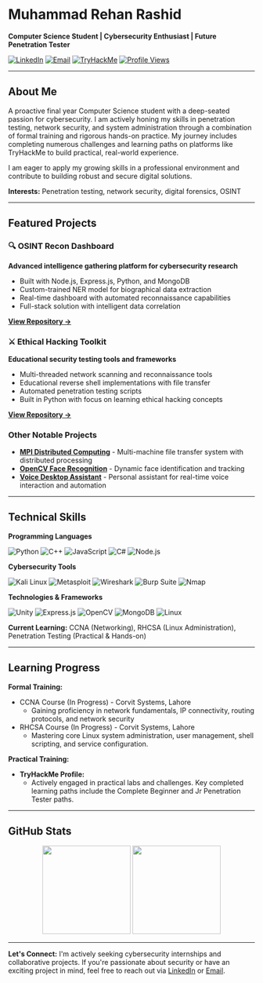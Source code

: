 # Muhammad Rehan Rashid

**Computer Science Student | Cybersecurity Enthusiast | Future Penetration Tester**

[![LinkedIn](https://img.shields.io/badge/LinkedIn-0A66C2?style=for-the-badge&logo=linkedin&logoColor=white)](https://linkedin.com/in/muhammad-rehan-rashid-188809254)
[![Email](https://img.shields.io/badge/Gmail-EA4335?style=for-the-badge&logo=gmail&logoColor=white)](mailto:m.rehan2412@gmail.com)
[![TryHackMe](https://img.shields.io/badge/TryHackMe-212C42?style=for-the-badge&logo=tryhackme&logoColor=white)](https://tryhackme.com/p/M.Rehan)
[![Profile Views](https://komarev.com/ghpvc/?username=C0de-N1nja&style=for-the-badge&color=0e75b6&label=VISITORS)](https://github.com/C0de-N1nja)

---

## About Me

A proactive final year Computer Science student with a deep-seated passion for cybersecurity. I am actively honing my skills in penetration testing, network security, and system administration through a combination of formal training and rigorous hands-on practice. My journey includes completing numerous challenges and learning paths on platforms like TryHackMe to build practical, real-world experience.

I am eager to apply my growing skills in a professional environment and contribute to building robust and secure digital solutions.

**Interests:** Penetration testing, network security, digital forensics, OSINT

---

## Featured Projects

### 🔍 OSINT Recon Dashboard
**Advanced intelligence gathering platform for cybersecurity research**

- Built with Node.js, Express.js, Python, and MongoDB
- Custom-trained NER model for biographical data extraction
- Real-time dashboard with automated reconnaissance capabilities
- Full-stack solution with intelligent data correlation

**[View Repository →](https://github.com/C0de-N1nja/OSINT-Recon-Dashboard)**

### ⚔️ Ethical Hacking Toolkit
**Educational security testing tools and frameworks**

- Multi-threaded network scanning and reconnaissance tools
- Educational reverse shell implementations with file transfer
- Automated penetration testing scripts
- Built in Python with focus on learning ethical hacking concepts

**[View Repository →](https://github.com/C0de-N1nja/Ethical-Hacking-Tools)**

### Other Notable Projects
- **[MPI Distributed Computing](https://github.com/C0de-N1nja/MPI-Distributed-Computing)** - Multi-machine file transfer system with distributed processing
- **[OpenCV Face Recognition](https://github.com/C0de-N1nja/OpenCV-Face-Recognition)** - Dynamic face identification and tracking
- **[Voice Desktop Assistant](https://github.com/C0de-N1nja/Voice-Desktop-Assistant)** - Personal assistant for real-time voice interaction and automation

---

## Technical Skills

**Programming Languages**

![Python](https://img.shields.io/badge/Python-3776AB?style=for-the-badge&logo=python&logoColor=white)
![C++](https://img.shields.io/badge/C++-00599C?style=for-the-badge&logo=cplusplus&logoColor=white)
![JavaScript](https://img.shields.io/badge/JavaScript-F7DF1E?style=for-the-badge&logo=javascript&logoColor=black)
![C#](https://img.shields.io/badge/C%23-239120?style=for-the-badge&logo=csharp&logoColor=white)
![Node.js](https://img.shields.io/badge/Node.js-339933?style=for-the-badge&logo=node.js&logoColor=white)

**Cybersecurity Tools**

![Kali Linux](https://img.shields.io/badge/Kali_Linux-557C94?style=for-the-badge&logo=kalilinux&logoColor=white)
![Metasploit](https://img.shields.io/badge/Metasploit-2596CD?style=for-the-badge&logo=metasploit&logoColor=white)
![Wireshark](https://img.shields.io/badge/Wireshark-1679A7?style=for-the-badge&logo=wireshark&logoColor=white)
![Burp Suite](https://img.shields.io/badge/Burp_Suite-FF6633?style=for-the-badge&logo=burpsuite&logoColor=white)
![Nmap](https://img.shields.io/badge/Nmap-4682B4?style=for-the-badge&logo=nmap&logoColor=white)

**Technologies & Frameworks**

![Unity](https://img.shields.io/badge/Unity-000000?style=for-the-badge&logo=unity&logoColor=white)
![Express.js](https://img.shields.io/badge/Express.js-000000?style=for-the-badge&logo=express&logoColor=white)
![OpenCV](https://img.shields.io/badge/OpenCV-5C3EE8?style=for-the-badge&logo=opencv&logoColor=white)
![MongoDB](https://img.shields.io/badge/MongoDB-47A248?style=for-the-badge&logo=mongodb&logoColor=white)
![Linux](https://img.shields.io/badge/Linux-FCC624?style=for-the-badge&logo=linux&logoColor=black)

**Current Learning:** CCNA (Networking), RHCSA (Linux Administration), Penetration Testing (Practical & Hands-on)

---

## Learning Progress

**Formal Training:**
- CCNA Course (In Progress) - Corvit Systems, Lahore
  - Gaining proficiency in network fundamentals, IP connectivity, routing protocols, and network security
- RHCSA Course (In Progress) - Corvit Systems, Lahore
  - Mastering core Linux system administration, user management, shell scripting, and service configuration.

**Practical Training:**
- **TryHackMe Profile:**
  - Actively engaged in practical labs and challenges. Key completed learning paths include the Complete Beginner and Jr Penetration Tester paths.

---

## GitHub Stats

<div align="center">
  <img height="180em" src="https://github-readme-stats.vercel.app/api?username=C0de-N1nja&show_icons=true&theme=dark&include_all_commits=true&count_private=true&hide_border=true"/>
  <img height="180em" src="https://github-readme-stats.vercel.app/api/top-langs/?username=C0de-N1nja&layout=compact&theme=dark&hide_border=true"/>
</div>

---

**Let's Connect:** I'm actively seeking cybersecurity internships and collaborative projects. If you're passionate about security or have an exciting project in mind, feel free to reach out via [LinkedIn](https://linkedin.com/in/muhammad-rehan-rashid-188809254) or [Email](mailto:m.rehan2412@gmail.com).
